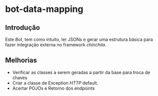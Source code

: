 # bot-data-mapping
## Introdução
Este *Bot*, tem como intuito, ler JSONs e gerar uma estrutura básica para fazer integração externa no framework *chinchila*.

## Melhorias
* Verificar as classes a serem geradas a partir da base para troca de chaves
* Criar a classe de Exception *HTTP* default.
* Acertar POJOs e Retorno dos endpoints
